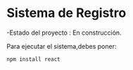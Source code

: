 <h1>Sistema de Registro</h1>

-Estado del proyecto : En construcción. 

Para ejecutar el sistema,debes poner:

```npm install react ```

